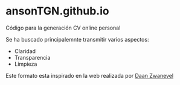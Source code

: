 # ansonTGN.github.io

Código para la generación CV online personal

Se ha buscado principalemnte transmitir varios aspectos:
  - Claridad
  - Transparencia
  - Limpieza

Este formato esta inspirado en la web realizada por [Daan Zwanevel](dhttps://dzwaneveld.github.io/)


